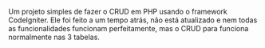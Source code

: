 Um projeto simples de fazer o CRUD em PHP usando o framework CodeIgniter. Ele foi feito a um tempo atrás, 
não está atualizado e nem todas as funcionalidades funcionam perfeitamente,
mas o CRUD para funciona normalmente nas 3 tabelas.
